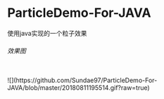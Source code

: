 # ParticleDemo-For-JAVA
使用java实现的一个粒子效果

###### 效果图
<br>
![](https://github.com/Sundae97/ParticleDemo-For-JAVA/blob/master/20180811195514.gif?raw=true)
